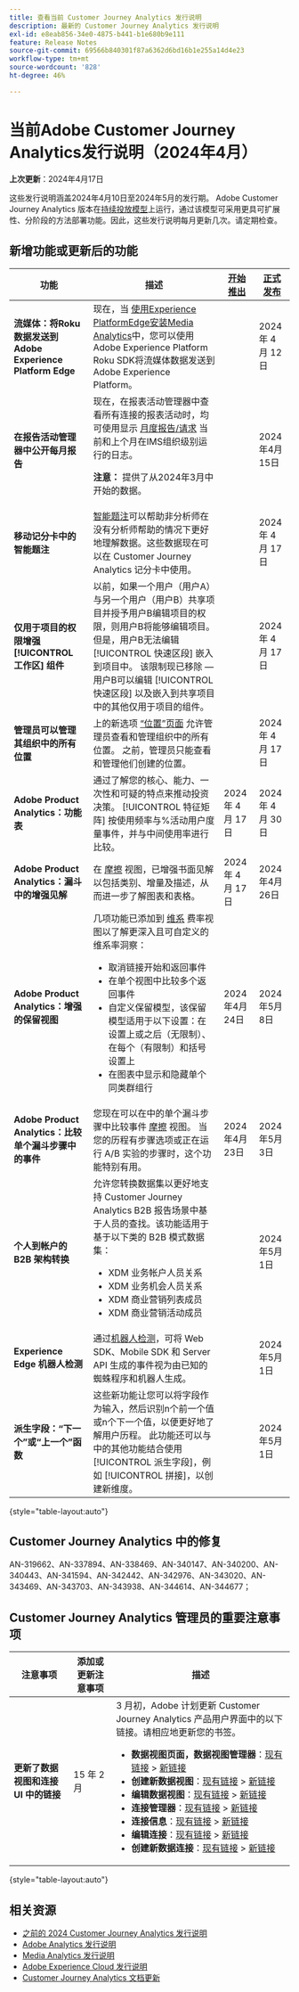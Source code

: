 ```yaml
---
title: 查看当前 Customer Journey Analytics 发行说明
description: 最新的 Customer Journey Analytics 发行说明
exl-id: e8eab856-34e0-4875-b441-b1e680b9e111
feature: Release Notes
source-git-commit: 69566b840301f87a6362d6bd16b1e255a14d4e23
workflow-type: tm+mt
source-wordcount: '828'
ht-degree: 46%

---
```


# 当前Adobe Customer Journey Analytics发行说明（2024年4月）

**上次更新**：2024年4月17日

这些发行说明涵盖2024年4月10日至2024年5月的发行期。 Adobe Customer Journey Analytics 版本在[持续投放模型](releases.md)上运行，通过该模型可采用更具可扩展性、分阶段的方法部署功能。因此，这些发行说明每月更新几次。请定期检查。

## 新增功能或更新后的功能

| 功能 | 描述 | [开始推出](releases.md) | [正式发布](releases.md) |
| ----------- | ---------- | ------- | ---- |
| **流媒体：将Roku数据发送到Adobe Experience Platform Edge** | 现在，当 [使用Experience PlatformEdge安装Media Analytics](https://experienceleague.adobe.com/en/docs/media-analytics/using/implementation/edge-recommended/media-edge-sdk/implementation-edge)中，您可以使用Adobe Experience Platform Roku SDK将流媒体数据发送到Adobe Experience Platform。 |  | 2024 年 4 月 12 日 |
| **在报告活动管理器中公开每月报告** | 现在，在报表活动管理器中查看所有连接的报表活动时，均可使用显示 [月度报告/请求](https://experienceleague.adobe.com/en/docs/analytics-platform/using/reporting-activity-manager/reporting-activity#view-all-report-suites) 当前和上个月在IMS组织级别运行的日志。<p>**注意：** 提供了从2024年3月中开始的数据。 | | 2024年4月15日 |
| **移动记分卡中的智能题注** | [智能题注](https://experienceleague.adobe.com/en/docs/analytics-platform/using/cja-dashboards/manage-scorecard#captions)可以帮助非分析师在没有分析师帮助的情况下更好地理解数据。这些数据现在可以在 Customer Journey Analytics 记分卡中使用。 |  | 2024 年 4 月 17 日 |
| **仅用于项目的权限增强 [!UICONTROL 工作区] 组件** | 以前，如果一个用户（用户A）与另一个用户（用户B）共享项目并授予用户B编辑项目的权限，则用户B将能够编辑项目。 但是，用户B无法编辑 [!UICONTROL 快速区段] 嵌入到项目中。 该限制现已移除 — 用户B可以编辑 [!UICONTROL 快速区段] 以及嵌入到共享项目中的其他仅用于项目的组件。 |  | 2024 年 4 月 17 日 |
| **管理员可以管理其组织中的所有位置** | 上的新选项 [“位置”页面](https://experienceleague.adobe.com/en/docs/analytics/components/locations/locations-manager) 允许管理员查看和管理组织中的所有位置。 之前，管理员只能查看和管理他们创建的位置。 |  | 2024 年 4 月 17 日 |
| **Adobe Product Analytics：功能表** | 通过了解您的核心、能力、一次性和可疑的特点来推动投资决策。 [!UICONTROL 特征矩阵] 按使用频率与%活动用户度量事件，并与中间使用率进行比较。 | 2024 年 4 月 17 日 | 2024 年 4 月 30 日 |
| **Adobe Product Analytics：漏斗中的增强见解** | 在 [摩擦](https://experienceleague.adobe.com/en/docs/analytics-platform/using/guided-analysis/funnel/friction) 视图，已增强书面见解以包括类别、增量及描述，从而进一步了解图表和表格。 | 2024 年 4 月 17 日 | 2024年4月26日 |
| **Adobe Product Analytics：增强的保留视图** | 几项功能已添加到 [维系](https://experienceleague.adobe.com/en/docs/analytics-platform/using/guided-analysis/retention/retention-rates) 费率视图以了解更深入且可自定义的维系率洞察：<ul><li>取消链接开始和返回事件</li><li>在单个视图中比较多个返回事件</li><li>自定义保留模型，该保留模型适用于以下设置：在设置上或之后（无限制）、在每个（有限制）和括号设置上</li><li>在图表中显示和隐藏单个同类群组行</li></ul> | 2024年4月24日 | 2024年5月8日 |
| **Adobe Product Analytics：比较单个漏斗步骤中的事件** | 您现在可以在中的单个漏斗步骤中比较事件 [摩擦](https://experienceleague.adobe.com/en/docs/analytics-platform/using/guided-analysis/funnel/friction) 视图。 当您的历程有步骤选项或正在运行 A/B 实验的步骤时，这个功能特别有用。 | 2024年4月23日 | 2024年5月3日 |
| **个人到帐户的 B2B 架构转换** | 允许您转换数据集以更好地支持 Customer Journey Analytics B2B 报告场景中基于人员的查找。该功能适用于基于以下类的 B2B 模式数据集：<ul><li>XDM 业务帐户人员关系</li><li>XDM 业务机会人员关系</li><li>XDM 商业营销列表成员</li><li>XDM 商业营销活动成员</li></ul> | | 2024年5月1日 |
| **Experience Edge 机器人检测** | 通过[机器人检测](https://experienceleague.adobe.com/docs/experience-platform/datastreams/bot-detection.html)，可将 Web SDK、Mobile SDK 和 Server API 生成的事件视为由已知的蜘蛛程序和机器人生成。 | | 2024年5月1日 |
| **派生字段：“下一个”或“上一个”函数** | 这些新功能让您可以将字段作为输入，然后识别n个前一个值或n个下一个值，以便更好地了解用户历程。 此功能还可以与中的其他功能结合使用 [!UICONTROL 派生字段]，例如 [!UICONTROL 拼接]，以创建新维度。 |  | 2024年5月1日 |

{style="table-layout:auto"}

## Customer Journey Analytics 中的修复

AN-319662、AN-337894、AN-338469、AN-340147、AN-340200、AN-340443、AN-341594、AN-342442、AN-342976、AN-343020、AN-343469、AN-343703、AN-343938、AN-344614、AN-344677；

## Customer Journey Analytics 管理员的重要注意事项

| 注意事项 | 添加或更新注意事项 | 描述 |
| --- | --- | --- |
| **更新了数据视图和连接 UI 中的链接** | 15 年 2 月 | 3 月初，Adobe 计划更新 Customer Journey Analytics 产品用户界面中的以下链接。请相应地更新您的书签。<ul><li>**数据视图页面，数据视图管理器**：[现有链接](https://experience.adobe.com/#/@aresstagevalidationco/platform/analytics/#/dataViewsCJA/manager) > [新链接](https://experience.adobe.com/#/@org/platform/analytics/#/apps/data-management/data-views)</li><li>**创建新数据视图**：[现有链接](https://experience.adobe.com/#/@aresstagevalidationco/platform/analytics/#/dataViewsCJA/new) > [新链接](https://experience.adobe.com/#/@org/platform/analytics/#/apps/data-management/data-views/new)</li><li>**编辑数据视图**：[现有链接](https://experience.adobe.com/#/@aresstagevalidationco/platform/analytics/#/dataViewsCJA/edit/dv_65b9f6eba2c6554743236e88) > [新链接](https://experience.adobe.com/#/@aresemeavalidationco/platform/analytics/#/apps/data-management/data-views/dv_62fde2e158324f2803c9e5d6/edit)</li><li>**连接管理器**：[现有链接](https://experience.adobe.com/#/@aresstagevalidationco/platform/analytics/#/connections2/manager) > [新链接](https://experience.adobe.com/#/@org/platform/analytics/#/apps/data-management/connections)</li><li>**连接信息**：[现有链接](https://experience.adobe.com/#/@aresstagevalidationco/platform/analytics/#/connections2/view/dg_66749c92-784b-45bb-b114-e9e8377a2fc1) > [新链接](https://experience.adobe.com/#/@org/platform/analytics/#/apps/data-management/connections/dg_a2b297a6-9220-440d-a403-ee8fbf627cd8)</li><li>**编辑连接**：[现有链接](https://experience.adobe.com/#/@aresstagevalidationco/platform/analytics/#/connections2/edit/dg_66749c92-784b-45bb-b114-e9e8377a2fc1) > [新链接](https://experience.adobe.com/#/@org/platform/analytics/#/apps/data-management/connections/dg_a2b297a6-9220-440d-a403-ee8fbf627cd8/edit)</li><li>**创建新数据连接**：[现有链接](https://experience.adobe.com/#/@aresstagevalidationco/platform/analytics/#/connections2/new) > [新链接](https://experience.adobe.com/#/@org/platform/analytics/#/apps/data-management/connections/new/edit)</li></ul> |

{style="table-layout:auto"}

## 相关资源

* [之前的 2024 Customer Journey Analytics 发行说明](/help/release-notes/2024.md)
* [Adobe Analytics 发行说明](https://experienceleague.adobe.com/docs/analytics/release-notes/latest.html)
* [Media Analytics 发行说明](https://experienceleague.adobe.com/docs/media-analytics/using/additional-resources/release-notes.html)
* [Adobe Experience Cloud 发行说明](https://experienceleague.adobe.com/docs/release-notes/experience-cloud/current.html)
* [Customer Journey Analytics 文档更新](/help/release-notes/doc-changes.md)
